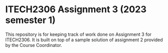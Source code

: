 # ITECH2306 Assignment 3 (2023 semester 1)
This repository is for keeping track of work done on Assignment 3 for ITECH2306. It is built on top of a sample solution of assignment 2 provided by the Course Coordinator.
